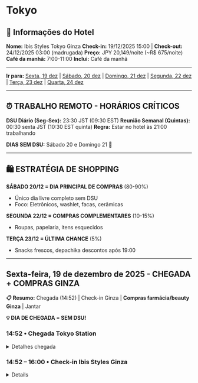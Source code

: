 # Tokyo

## 🏨 Informações do Hotel

**Nome:** Ibis Styles Tokyo Ginza
**Check-in:** 19/12/2025 15:00 | **Check-out:** 24/12/2025 03:00 (madrugada)
**Preço:** JPY 20,149/noite (~R$ 675/noite)
**Café da manhã:** 7:00-11:00
**Inclui:** Café da manhã

---

**Ir para:** [Sexta, 19 dez](#sexta-feira-19-de-dezembro-de-2025---chegada) | [Sábado, 20 dez](#sábado-20-de-dezembro-de-2025---shopping-day-️) | [Domingo, 21 dez](#domingo-21-de-dezembro-de-2025---day-trip-monte-fuji-) | [Segunda, 22 dez](#segunda-feira-22-de-dezembro-de-2025---studio-ghibli--compras) | [Terça, 23 dez](#terça-feira-23-de-dezembro-de-2025---teamlab--última-chance) | [Quarta, 24 dez](#quarta-feira-24-de-dezembro-de-2025---partida-madrugada-️)

---

## ⏰ TRABALHO REMOTO - HORÁRIOS CRÍTICOS

**DSU Diário (Seg-Sex):** 23:30 JST (09:30 EST)
**Reunião Semanal (Quintas):** 00:30 sexta JST (10:30 EST quinta)
**Regra:** Estar no hotel às 21:00 trabalhando

**DIAS SEM DSU:** Sábado 20 e Domingo 21 🎉

---

## 🛍️ ESTRATÉGIA DE SHOPPING

**SÁBADO 20/12 = DIA PRINCIPAL DE COMPRAS** (80-90%)
- Único dia livre completo sem DSU
- Foco: Eletrônicos, washlet, facas, cerâmicas

**SEGUNDA 22/12 = COMPRAS COMPLEMENTARES** (10-15%)
- Roupas, papelaria, itens esquecidos

**TERÇA 23/12 = ÚLTIMA CHANCE** (5%)
- Snacks frescos, depachika descontos após 19:00

---

## Sexta-feira, 19 de dezembro de 2025 - CHEGADA + COMPRAS GINZA

**📋 Resumo:** Chegada (14:52) | Check-in Ginza | **Compras farmácia/beauty Ginza** | Jantar

**💡 DIA DE CHEGADA = SEM DSU!**

### 14:52 • Chegada Tokyo Station

<details>
<summary>Detalhes chegada</summary>

- **🚅 Trem:** Hakutaka 562 de Nagano (13:23-14:52)
- **🛄 Malas:** Enviadas via Yamato, só mochila!

</details>

### 14:52 – 16:00 • Check-in Ibis Styles Ginza

<details>
<parameter name="Detalhes</summary>

- **14:52-15:00:** Sair Tokyo Station
- **15:00-15:15:** Metrô para Ginza (10-15min)
- **15:15-16:00:** Check-in e refresh

</details>

### 16:00 – 17:30 • 💊 **MATSUMOTO KIYOSHI GINZA**

<details>
<summary>Farmácia - Compras iniciais</summary>

**Localização:** 5min do hotel a pé
**Tax-free:** SIM

**COMPRAR AQUI:**
- ✅ Fukemin Soft-A shampoo anti-caspa (~¥1,000)
- ✅ Pair Acne Cream (~¥1,200)
- ✅ Pabron Gold A gripe/tosse (~¥1,500)
- ✅ Mouth Ulcer Patch (~¥800)
- ✅ Muhi S2a anti-coceira (~¥600)
- ✅ Accelerator Floral Apple crescimento capilar (~¥1,800)
- ✅ Melano CC Vitamina C (~¥1,200)
- ✅ Hada Labo Shirojyun Premium (~¥1,000)
- ✅ Argelan lip balms

**Horário:** Até 22:00
**Tempo:** 1.5h

</details>

### 17:30 – 19:00 • 🛍️ **DON QUIJOTE GINZA**

<details>
<summary>Farmácia complementar + K-Beauty + snacks</summary>

**Localização:** No prédio do Uniqlo Ginza (10min do hotel)
**Por quê aqui:** Menos caótico que Shibuya/Shinjuku

**COMPRAR AQUI:**
- ✅ Rohto Eye Drops (~¥1,380-1,518)
- ✅ Kobayashi Breath Care Capsule (~¥800-1,000)
- ✅ Sana Nameraka eye cream (~¥980)
- ✅ Meishoku Detclear peeling (~¥1,045)
- ✅ Bioré Cold Body Wipes (~¥300)
- ✅ Kao Megrhythm Eye Mask (~¥880)
- ✅ Kobayashi Toilet Deodorizer
- ✅ K-Beauty (COSRX, Etude House - preços OK)
- ✅ Snacks japoneses iniciais

**Horário:** Até 05:00 (aberto quase 24h!)
**Tempo:** 1.5h

</details>

### 19:00 – 20:30 • Jantar: **Ain Soph Ginza**

<details>
<summary>100% Vegan perto do hotel</summary>

- **Preço:** ¥1500-2500
- **Tel:** +81-3-6228-6714
- Panquecas veganas, pudim japonês, tiramisu
- **Horário:** Dinner 18:00-21:00

</details>

### 20:30 – 21:00 • Volta hotel

**SEM DSU - É SEXTA! 🎉**

---

## Sábado, 20 de dezembro de 2025 - SHOPPING DAY! 🛍️

**📋 Resumo:** Cozinha (Kappabashi) | Câmeras (Nakano) | Eletrônicos/Washlet (Akihabara) | Shibuya/Meiji | Observatory

**💡 DIA MAIS IMPORTANTE = SEM DSU!**

### 07:00 – 08:00 • Café da manhã

### 08:00 – 09:00 • Deslocamento Ginza → Asakusa

### 09:00 – 09:30 • 🏮 **SENSO-JI TEMPLE** (rápido)

<details>
<summary>Visita expressa ao templo</summary>

- Templo budista mais antigo (628)
- Kaminarimon Gate (lanterna 700kg)
- Omikuji ¥100
- **SEM compras** na Nakamise (overpriced)
- Apenas fotos rápidas

</details>

### 09:30 – 12:00 • 🔪 **KAPPABASHI KITCHEN TOWN**

**10:00-11:00 | KAMA-ASA + MUSASHI JAPAN (Facas)**

<details>
<summary>Facas japonesas profissionais</summary>

**KAMA-ASA:**
- Loja mais ANTIGA de Tokyo
- Faca profissional ~¥10,000 (dura vida toda)
- **Pode personalizar** (gravar nome)
- Tax-free

**MUSASHI JAPAN:**
- 2 andares de facas
- Preços melhores que Kama-Asa
- Menos turístico

**COMPRAR:** 1-2 facas de qualidade

</details>

**11:00-11:45 | DENGAMA + YABUKITA (Cerâmicas)**

<details>
<summary>Cerâmicas tradicionais japonesas</summary>

**DENGAMA:**
- 2 andares de cerâmicas
- Bizen, Shigaraki, Arita, Echizen
- Preços razoáveis

**YABUKITA:**
- Menos conhecido = menos gente
- Coleção colorida
- Vasos de flores lindos

</details>

**11:45-12:00 | MIKURA (Hashis)**

<details>
<summary>500+ tipos de chopsticks</summary>

- ¥300-3,000
- Hashis personalizados
- Gift idea

</details>

### 12:00 – 13:00 • Almoço (Asakusa)

### 13:00 – 13:30 • Deslocamento Asakusa → Nakano

### 13:30 – 15:30 • 📷 **NAKANO BROADWAY**

**13:30-15:00 | FUJIYA CAMERA**

<details>
<summary>Câmeras usadas - MELHOR de Tokyo</summary>

**Por quê aqui:**
- Fundada 1938 (87 anos)
- 2,000+ itens second-hand
- **MUITO mais barato** que Akihabara
- Tax-free (-10%)
- Staff ajuda muito

**COMPRAR:**
- ✅ Câmera vintage (~¥5,000-15,000)
- ✅ Câmera retro de chaveiro (~¥1,000-3,000)
- Filmes coloridos e P&B

**Reddit:** "Preços honestos, found Canon AE-1 for ¥8,000 perfect condition"

</details>

**15:00-15:30 | Exploring Nakano Broadway**

<details>
<summary>Shopping complex vintage/pop culture</summary>

- Anime, manga, figuras
- **vs Akihabara:** Mais autêntico, preços melhores
- Lojas de vintage/junk electronics

</details>

### 15:30 – 16:00 • Deslocamento Nakano → Akihabara

### 16:00 – 19:00 • 💻 **AKIHABARA**

**16:00-17:30 | YODOBASHI CAMERA**

<details>
<summary>Eletrônicos + WASHLET</summary>

**PRIORIDADE #1: WASHLET**
- ✅ Testar modelos ao vivo
- ✅ Panasonic DL-RSTK40 (¥42-55k) - Custo-benefício
- ✅ LIXIL CW-E89A (¥70-95k) - Com UV
- ✅ TOTO S7 (¥95-120k) - Premium
- **Decidir e comprar** (ou reservar)

**OUTROS:**
- Eletrônicos gerais
- Gadgets tech
- Food court no topo (almoço barato)

**Tax-free:** SIM
**Point card:** Ganha pontos

</details>

**17:30-18:30 | BIC CAMERA AKIHABARA**

<details>
<summary>Comparar preços + tourist discount</summary>

- Pedir **tourist discount card** (5-10%)
- Stack com tax-free
- Comparar washlet se não comprou
- Hair dryers, small appliances
- Produtos que Yodobashi não tem

</details>

**18:30-19:00 | HARD OFF / SURUGAYA**

<details>
<summary>Bargains em junk/segunda mão</summary>

**HARD OFF:**
- Seção "JUNK" = super barato
- Vintage games, audio gear
- Testar antes de comprar

**SURUGAYA:**
- Retro/junk electronics
- 2,000+ cameras vintage

</details>

### 19:00 – 19:30 • Deslocamento Akihabara → Shibuya

### 19:30 – 21:00 • 🌆 **SHIBUYA + MEIJI JINGU**

**19:30-20:15 | Shibuya Crossing**

<details>
<summary>Cruzamento mais famoso</summary>

- Até 3,000 pessoas por vez
- Estátua Hachiko
- **Melhor vista:** Starbucks 2º andar Tsutaya
- Neons à noite = LINDO

</details>

**20:15-21:00 | Meiji Jingu**

<details>
<summary>Santuário iluminado</summary>

- Aberto até 18:00-18:40 (dezembro sunset cedo)
- **ATENÇÃO:** Pode estar fechado!
- Se fechado: explorar Harajuku/Omotesando iluminado

</details>

### 21:00 – 21:30 • Deslocamento Shibuya → Shinjuku

### 21:30 – 22:30 • 🌃 **TOKYO METROPOLITAN BUILDING OBSERVATORY**

<details>
<summary>Vista panorâmica - GRÁTIS!</summary>

- Observatório 45º andar
- Vista 360° Tokyo iluminada
- Altura 202m
- Vê Tokyo Tower, Skytree, Monte Fuji
- **Horário:** Até 23:00
- **ENTRADA FREE!**

</details>

### 22:30 – 23:00 • Volta hotel

**SEM DSU - É SÁBADO! 🎉**

---

## Domingo, 21 de dezembro de 2025 - DAY TRIP MONTE FUJI 🗻

**📋 Resumo do dia:** LAWSON FUJI (foto VIRAL) | Chureito Pagoda (vista ICÔNICA) | Oshino Hakkai (vila + 8 lagos) | Kawaguchi Asama Shrine (UNESCO) | Retorno Tokyo

**💡 POR QUE DOMINGO:** Começar CEDO no Lawson para luz perfeita + menos gente!

### 04:45 • Acordar MUITO CEDO! ☀️

**POR QUÊ:** Lawson precisa ser fotografado de manhã cedo (6:30-7:30) = melhor luz + menos turistas

### 05:00 – 05:30 • Preparação rápida

- Lavar rosto, trocar roupa
- **Café:** Comprar no próprio Lawson ao chegar!

### 05:30 – 08:00 • Transporte Tokyo → Kawaguchiko

<details>
<summary>Detalhes do transporte</summary>

**Opção recomendada: Highway Bus PRIMEIRO do dia**
- **Saída:** Shinjuku Highway Bus Terminal **05:35** (PRIMEIRO ônibus!)
- **Chegada:** Kawaguchiko Station **07:55** (2h20min)
- **Custo:** ¥2,060/pessoa = ¥4,120 total (2 pessoas)
- **Reserva:** https://japanbusonline.com/ ou https://highway-buses.jp/
- **IMPORTANTE:** Reservar COM ANTECEDÊNCIA! Ônibus cedo enche rápido

**Por quê esse horário:**
- Chegar 07:55 = tempo perfeito para Lawson às 08:15-09:00 (LUZ PERFEITA)

</details>

### 08:00 – 09:00 • 📸 LAWSON KAWAGUCHIKO - A FOTO VIRAL! 🏪

<details>
<summary>A foto MAIS VIRAL do Monte Fuji</summary>

**Localização:** Lawson na rua principal de Kawaguchiko (5min a pé da estação)
- Endereço: FamilyMart ou Lawson com vista direta do Fuji
- **Coordenadas:** 35.5008, 138.7644

**O QUE É:**
- Conveniência store japonesa com **Monte Fuji GIGANTE ao fundo**
- Logo azul/branco do Lawson + Fuji nevado = foto ICÔNICA viral no Instagram/TikTok
- Turistas do mundo inteiro vêm ESPECIALMENTE para essa foto

**MELHOR HORÁRIO:**
- ⏰ **06:30-09:00** = luz dourada da manhã + Fuji iluminado
- Menos turistas às 08:00-08:30
- Dezembro = sol nasce ~06:40 = perfeito às 08:00!

**DICAS PARA FOTO:**
1. Ficar no meio da rua (CUIDADO com carros!)
2. Enquadrar: logo Lawson embaixo + Monte Fuji gigante em cima
3. Modo retrato para fundo desfocado
4. Tirar várias fotos (turistas aparecem)

**Café da manhã:**
- Comprar **onigiri** (bolinho arroz), café, snacks NO PRÓPRIO LAWSON
- Comer enquanto aprecia a vista

**Entrada:** FREE (é uma loja pública!)
**Tempo:** 30-45min (tirar MUITAS fotos!)

</details>

### 09:00 – 09:30 • Aluguel bicicleta + deslocamento

<details>
<summary>Aluguel de bicicleta</summary>

- **Onde:** Kawaguchiko Station Rent-a-Cycle
- **Custo:** ¥500/pessoa/dia = ¥1,000 total
- **Por quê:** Flexibilidade para ir entre pontos + economia
- **Alternativa:** Ônibus local (¥150-400/trecho)

</details>

### 09:30 – 11:00 • 📸 CHUREITO PAGODA - Vista CARTÃO POSTAL

<details>
<summary>Detalhes</summary>

**Como chegar de bike:** 20min de Lawson/Kawaguchiko Station
**Alternativa:** Fujikyu Railway → Shimoyoshida Station (5min, ¥160)

**O que fazer:**
- Subir **398 degraus** até o topo (15-20min)
- **FOTO ICÔNICA:** Pagoda de 5 andares + Monte Fuji nevado ao fundo
- Vista panorâmica 360° de Fujiyoshida
- **Melhor luz:** Manhã (09:30-11:00) ☀️

**Entrada:** FREE
**Tempo:** 1h-1h30

**Dica:** Dezembro = neve no Fuji + céu limpo = MELHOR ÉPOCA para essa foto!

</details>

### 11:00 – 12:30 • 🏘️ OSHINO HAKKAI - Vila Tradicional + 8 Lagos Sagrados

<details>
<summary>Detalhes</summary>

**Como chegar de bike:** 30min de Chureito (ou ônibus 20min, ¥300)

**O que é:**
- Vila tradicional ao pé do Monte Fuji
- **8 lagos cristalinos** alimentados por água derretida da neve do Fuji
- Água filtra por 80 anos através de lava = água PURÍSIMA
- Casas tradicionais com telhado de palha
- Rodas d'água girando
- UNESCO World Heritage (parte do Monte Fuji)

**Destaques:**
- **Dezembro:** Possível ver "Diamond Fuji" (sol nascente/poente alinhado com pico)
- **Água tão clara** que você vê o fundo dos lagos
- Ruas tradicionais preservadas
- Lojas de souvenirs artesanais
- **ENTRADA FREE**

**Tempo:** 1h-1h30

</details>

### 12:30 – 13:30 • 🍜 Almoço: Hoto Noodles (especialidade Fuji!)

<details>
<summary>Restaurante recomendado</summary>

**Houtou Fudou** (em Oshino Hakkai ou voltar para Kawaguchiko)
- **Especialidade:** Hoto (macarrão grosso em sopa miso com vegetais)
- **Opção vegana:** Pedir sem carne (野菜だけ - yasai dake)
- **Custo:** ¥1,200-1,500/pessoa = ¥3,000 total
- Servido em panela de ferro quente = PERFEITO no frio!

</details>

### 13:30 – 15:00 • ⛩️ KAWAGUCHI ASAMA SHRINE - UNESCO World Heritage

<details>
<summary>Santuário histórico com "Gate in the Sky"</summary>

**Como chegar:** 20min de bike de Oshino até o shrine

**História:**
- Fundado em **865 d.C.** (1.160 anos!) para apaziguar a "raiva" do Monte Fuji e suas erupções
- **UNESCO World Heritage Site** desde 2013 (parte do Monte Fuji)
- Santuário principal na base norte do Monte Fuji

**Destaques:**
1. **7 Cedros Japoneses Gigantes** 🌲
   - Mais de **1.200 anos de idade** cada um
   - Árvores sagradas impressionantes
   - Atmosfera mística e silenciosa

2. **Tenku no Torii** (Gate in the Sky) ⛩️
   - Torii gate PEQUENO mas FAMOSO no topo de uma colina
   - Vista linda do Monte Fuji emoldurado pelo torii
   - **FOTO OBRIGATÓRIA:** Torii + Fuji ao fundo

3. **Arquitetura tradicional**
   - Haiden (salão de orações)
   - Honden (santuário principal)
   - Lanternas de pedra centenárias

**Entrada:** FREE
**Tempo:** 45min-1h
**Atmosfera:** Tranquila, espiritual, silenciosa

**Por quê vale a pena:**
- ⛩️ UNESCO World Heritage
- 🌲 Árvores de 1.200 anos
- 📸 "Gate in the Sky" com vista do Fuji
- 🧘 Paz e conexão espiritual

</details>

### 15:00 – 15:30 • Retorno Kawaguchiko Station

- Devolver bicicleta
- Comprar souvenirs/snacks para viagem
- Banheiro, refresh

### 15:30 – 18:00 • Ônibus retorno Tokyo

<details>
<summary>Transporte de volta</summary>

**Highway Bus Kawaguchiko → Shinjuku:**
- Saída: 15:30 ou 16:00
- Chegada: ~18:00
- Custo: ¥2,060/pessoa (já incluído no bilhete ida/volta)

**Dica:** Comprar bilhete ida/volta pela manhã economiza tempo!

</details>

### 18:00 – 19:30 • Jantar em Shinjuku

<details>
<summary>Opção vegetariana pós-aventura</summary>

**Nagi Shokudo** (Shinjuku)
- 100% Vegan ramen + sides
- ¥1,000-1,500/pessoa
- Perto da estação de ônibus
- Perfeito após dia cansativo!

</details>

### 19:30 – 20:30 • Retorno ao hotel Ginza

- Metrô Shinjuku → Ginza (15-20min)

### 20:30 – 21:00 • Hotel

**SEM DSU - É DOMINGO! 🎉**

---

## 💰 Custo Total Day Trip Monte Fuji (Domingo 21/12):

| Item | Custo (2 pessoas) |
|------|------------------|
| Ônibus round-trip Tokyo-Kawaguchiko | ¥8,240 |
| Aluguel bicicleta | ¥1,000 |
| Lawson Fuji | FREE (+ café ~¥500) |
| Chureito Pagoda | FREE |
| Oshino Hakkai | FREE |
| Almoço Hoto | ¥3,000 |
| Kawaguchi Asama Shrine | FREE |
| Jantar | ¥3,000 |
| **TOTAL** | **¥15,740** (~**R$ 575**) |

---

## 🎯 Por que esse day trip é OUT OF THE BOX:

1. **🏪 LAWSON FUJI** - A foto MAIS VIRAL do Monte Fuji (milhões de views no IG/TikTok!)
2. **⏰ Começar às 04:45** - Acordar MUITO cedo vale CADA segundo pela luz perfeita
3. **📸 Chureito Pagoda** - A foto MAIS ICÔNICA do Japão
4. **🏘️ Oshino Hakkai** - Vila tradicional autêntica com 8 lagos sagrados
5. **⛩️ Kawaguchi Asama Shrine** - UNESCO com árvores de 1.200 anos + "Gate in the Sky"
6. **❄️ Dezembro** - Melhor época para vistas claras + neve no Fuji

---

## ⚠️ Notas Importantes:

**Acordar cedo:**
- 04:45 é MUITO cedo, mas a foto do Lawson com luz perfeita VALE A PENA
- Dormir cedo no sábado (23:00)

**Clima dezembro:**
- Temperatura: 0-8°C na região Fuji
- **Levar:** Casaco grosso, luvas, cachecol, gorro
- Sol se põe: ~16:30

**Reservas necessárias:**
- ✅ Ônibus Tokyo-Kawaguchiko **05:35** (reservar 1-2 semanas antes!)
  - https://japanbusonline.com/ ou https://highway-buses.jp/
  - PRIMEIRO ônibus do dia enche RÁPIDO!

---

## Segunda-feira, 22 de dezembro de 2025 - **STUDIO GHIBLI** + Compras

**📋 Resumo:** **Studio Ghibli Museum** | **Gotokuji Temple (Cat Shrine)** | **Daruma Shrine** | Compras complementares | DSU 23:30

**⚠️ TEM DSU HOJE!**

### 07:00 – 08:00 • Café da manhã

### 08:00 – 13:00 • 🎬 **STUDIO GHIBLI MUSEUM**

<details>
<summary>Museu mágico do Studio Ghibli em Mitaka</summary>

**O QUE É:**
- Museu criado por Hayao Miyazaki
- Dedicado aos filmes do Studio Ghibli
- Experiência imersiva e mágica
- Robot gigante de Laputa no rooftop
- Saturn Theater (filmes curtos exclusivos)
- Cat Bus (só para crianças, mas tem outro para adultos)
- Straw Hat Cafe
- Museum shop (PRECISA de ticket para entrar)

**LOCALIZAÇÃO:** Mitaka (oeste de Tokyo)
- **Como chegar:** JR Chuo Line até Mitaka Station
- **Da estação:** Ônibus (10min) ou caminhar (15min - recomendado!)

**TICKETS:**
- **COMPRAR EM LAWSON** - início do mês anterior
- Horários: 10:00, 12:00, 14:00, 16:00
- **RECOMENDADO:** 10:00 ou 12:00
- **Pode chegar 30min antes** do horário
- **Entrada:** ¥1,000
- **TRAZER PASSAPORTE** (verificam ID)

**REGRAS:**
- ❌ NÃO pode filmar/fotografar DENTRO
- ✅ PODE filmar/fotografar FORA (rooftop, jardim)
- ❌ NÃO pode entrar fantasiado

**TICKET ESPECIAL:**
- Ao entrar, trocam seu ticket por um pedaço de FILME real
- Aleatório (de qualquer filme Ghibli)
- Colecionável!

**TEMPO:** 3-4h (pode ficar até fechar 18:00)
- Museum: 2-3h
- Inokashira Park ao redor: 1h

**DICAS:**
- Explorar TUDO (detalhes escondidos em cada canto)
- Assistir filme curto no Saturn Theater
- Procurar o Oscar escondido!
- Visitar rooftop para foto com robot
- Stained glass windows (lindos!)
- Zeotropes interativos
- Comprar guidebook na loja

</details>

### 13:00 – 14:00 • Almoço (Mitaka/Kichijoji)

### 14:00 – 16:00 • 🐱 **GOTOKUJI TEMPLE** (Cat Shrine)

<details>
<summary>O templo dos 1000 gatos da sorte!</summary>

**O QUE É:**
- Santuário famoso pelas **centenas de Maneki-neko** (gatinhos da sorte)
- Origem da lenda do gato que acena
- Templo coberto de estatuetas de gatos brancos
- UM DOS LUGARES MAIS INSTAGRAMÁVEIS de Tokyo!

**COMO CHEGAR:**
- De Mitaka/Kichijoji: ~30min (Odakyu Line)
- **Estação:** Gotokuji Station
- **Caminhada:** 10min da estação até templo

**O QUE FAZER:**
- Fotografar os milhares de Maneki-neko
- Comprar seu próprio gato da sorte (¥300-1000)
- Explorar o templo zen
- MUITO fotogênico - tire MUITAS fotos!

**ENTRADA:** FREE
**Horário:** Até 17:30
**Tempo:** 1-1.5h

</details>

### 16:00 – 20:00 • 🛍️ **COMPRAS COMPLEMENTARES**

**16:00-17:00 | TOKYU HANDS (Shibuya)**

<details>
<summary>Papelaria + decoração + misc</summary>

- 7-8 andares de TUDO
- **Andar de papelaria:** Melhor do mundo
- DIY, craft, stationery, home decor
- Tax-free

**COMPRAR:**
- ✅ Papelaria japonesa
- ✅ Itens decoração
- ✅ Travel organizers
- ✅ Misc gadgets

</details>

**17:00-18:00 | UNIQLO Ginza (OU Shibuya)**

<details>
<summary>Roupas básicas</summary>

- **Happy hour:** Terça/Sexta 14h-17h (SE for terça!)
- Preços melhores que Uniqlo internacional
- Básicos de qualidade
- Tax-free

</details>

**18:00-19:00 | DARUMA + Asakusa Nakamise**

<details>
<summary>Souvenirs tradicionais + Daruma</summary>

**DARUMA:**
- Boneco vermelho redondo da sorte
- Fazer pedido e pintar 1 olho
- ¥500-3000

**NAKAMISE (SE TEMPO):**
- Souvenirs tradicionais
- Hashis decorados
- Snacks japoneses
- (Mais caros que supermercado, mas bonitos)

</details>

**19:00-20:00 | DAISO Harajuku (OU perto)**

<details>
<summary>100 Yen Shop - 7 andares!</summary>

- TUDO ¥110 (¥100 + tax)
- Qualidade alta para ¥100

**COMPRAR:**
- ✅ Stationery (pens, notebooks)
- ✅ Kitchen gadgets
- ✅ Beauty tools
- ✅ Travel organizers

</details>

### 20:00 – 21:00 • Volta hotel + jantar

### 21:00 – 23:30 • Trabalho remoto ⚠️

### 23:30 • DSU

---

## Terça-feira, 23 de dezembro de 2025 - **TEAMLAB** + Última Chance

**📋 Resumo:** **TeamLab Borderless** | Compras finais | Depachika descontos | DSU 23:30

**⚠️ ÚLTIMO DIA DE COMPRAS!**

### 07:00 – 08:00 • Café da manhã

### 08:00 – 13:00 • 🎨 **TEAMLAB BORDERLESS AZABUDAI**

<details>
<summary>Museu de arte digital imersivo</summary>

**O QUE É:**
- Museu de arte digital interativa
- Salas com projeções 360°, luzes, mirrors
- Instalações que reagem ao seu movimento
- Experiência SURREAL e fotogênica
- Um dos museus mais visitados do mundo

**NOVO LOCAL (2024):**
- **TeamLab Borderless Azabudai Hills**
- Reabriu em fevereiro 2024
- Localização: Azabudai Hills (Roppongi area)

**COMO CHEGAR:**
- Metrô até Kamiyacho ou Roppongi-itchome
- 10-15min a pé

**TICKETS:**
- **COMPRAR ONLINE** com antecedência!
- Horários marcados (10:00, 11:00, 12:00...)
- **Recomendado:** 10:00 ou 11:00
- **Preço:** ¥3,800-4,200
- **Site:** borderless.teamlab.art

**TEMPO:** 2-3h
- Explore no seu ritmo
- MUITAS fotos!

**DICAS:**
- Usar roupas claras (refletem melhor as luzes)
- Celular carregado (muitas fotos)
- Ir com tempo (não é para correr)

**PRINCIPAIS SALAS:**
- Forest of Flowers
- Lamp Forest
- Crystal Universe
- Athletics Forest (interativo)

</details>

### 13:00 – 14:00 • Almoço

### 14:00 – 16:00 • Organizar malas + descanso

**IMPORTANTE:** Preparar tudo para saída madrugada!

### 16:00 – 20:00 • 🛍️ **COMPRAS FINAIS** + DEPACHIKA

**16:00-17:00 | Checklist Final (Ginza)**

<details>
<summary>Última verificação</summary>

**Matsumoto Kiyoshi / Sundrug:**
- ❓ Esqueceu algum item de farmácia?
- ❓ Presentesde última hora?

**Muji Ginza:**
- Household goods, stationery
- Preços melhores que Muji internacional

</details>

**17:00-18:30 | MATIOKA / OK Supermarket**

<details>
<summary>Snacks a preços LOCAIS</summary>

**MATIOKA OKASHINO:**
- Cadeia 150+ lojas em Tokyo
- **PREÇOS LOCAIS** (não inflado)
- MAIOR seleção de KitKats japoneses
- Lotado de mães e idosos = sinal de valor

**OK SUPERMARKET (Ginza):**
- Mesmo prédio Uniqlo Ginza
- Preços EXTREMAMENTE baixos
- Seção snacks a preço real

**COMPRAR:**
- ✅ KitKats sabores exclusivos (matcha, sake, hojicha)
- ✅ Pocky regional flavors
- ✅ Hi-Chew (muito mais barato)
- ✅ Snacks bulk

</details>

**18:30-20:00 | DEPACHIKA DESCONTOS! ⭐**

<details>
<summary>Department store basements</summary>

**Isetan Shinjuku (OU Ginza Mitsukoshi):**
- **APÓS 19:00** = descontos em bentos, food
- Souvenirs gourmet
- Snacks premium
- Food gifts
- Prepared foods

**Por quê após 19:00:**
- Items próximos de expirar = desconto
- Melhor custo-benefício

**COMPRAR:**
- ✅ Royce Chocolate (Hokkaido)
- ✅ Tokyo Banana
- ✅ Shiroi Koibito cookies
- ✅ Snacks premium

</details>

### 20:00 – 21:00 • Volta hotel + organização final

### 21:00 – 23:30 • Trabalho remoto ⚠️

### 23:30 • **ÚLTIMA DSU EM TOKYO**

---

## Quarta-feira, 24 de dezembro de 2025 - PARTIDA MADRUGADA ✈️

**📋 Resumo:** Saída madrugada para aeroporto Haneda → Paris

### 02:00 – 03:00 • Check-out e ida ao aeroporto

<details>
<summary>Detalhes partida</summary>

**Voo:** HND 08:30 → CDG (verificar horário exato)
- **Check-out:** 03:00 (madrugada)
- **Aeroporto:** Haneda (HND)
- **Chegar:** 3h antes (~05:30)

**Transporte:**
- **Táxi:** Mais prático madrugada
- **Custo:** ¥4000-6000
- **Tempo:** 30-40min

**OU:**
- First train (~05:00) se voo for mais tarde

</details>

**SEM TEMPO PARA COMPRAS!**

---

## 📋 CHECKLIST DE COMPRAS TOKYO

### **SÁBADO 20 (80-90%):**
- [ ] Washlet (testar e comprar)
- [ ] Eletrônicos (Yodobashi)
- [ ] Facas japonesas (Kappabashi)
- [ ] Cerâmicas (Kappabashi)
- [ ] Hashis especiais
- [ ] Farmácia completa (Don Qui)
- [ ] Skin care japonês
- [ ] Souvenirs Nakamise

### **SEGUNDA 22 (10-15%):**
- [ ] Roupas (Uniqlo, GU)
- [ ] Papelaria (Tokyu Hands)
- [ ] Sneakers (se interesse)
- [ ] Itens esquecidos

### **TERÇA 23 (5%):**
- [ ] Snacks frescos
- [ ] Depachika (após 19:00)
- [ ] KitKats especiais
- [ ] Emergências

---

## 💡 DICAS IMPORTANTES

### **Studio Ghibli:**
- Comprar tickets INÍCIO DO MÊS (Lawson)
- Trazer passaporte
- Chegar 30min antes
- NÃO pode fotografar dentro

### **TeamLab:**
- Comprar online com antecedência
- Roupas claras (refletem luz)
- Celular carregado

### **Gotokuji (Cat Shrine):**
- Ir de tarde/fim de tarde
- Comprar Maneki-neko de lembrança

### **Shopping Sábado:**
- ACORDAR CEDO (07:00)
- Seguir roteiro: Senso-ji → Akihabara → Kappabashi → Ginza
- Tax-free em tudo
- Não perder tempo decidindo

### **Trabalho:**
- Segunda/Terça: Hotel às 21:00
- DSU 23:30
- Quarta: Saída madrugada

---

## 💰 Budget Estimado Tokyo (5 dias)

| Categoria | Custo estimado | Observação |
|-----------|----------------|------------|
| **Transporte local** (metrô/ônibus) | ¥5,000-7,000 (2 pessoas) | IC card ou passes diários |
| **Refeições** (almoço + jantar x 5 dias) | ¥30,000-50,000 (2 pessoas) | ¥3,000-5,000/dia por pessoa |
| **Atrações pagas** | ¥10,000-15,000 (2 pessoas) | Tokyo Skytree, teamLab, museus |
| **Cooking class** (opcional) | ¥10,000-16,000 (2 pessoas) | Tokyo Vegan Ramen Center |
| **Compras/souvenirs** | Variável | Conforme desejado |
| **TOTAL ESTIMADO** | **¥55,000-88,000** | **~R$2,000-3,200** |

**💡 Hotel:** Café da manhã INCLUSO todos os dias!

**📱 Apps úteis:**
- Suica/Pasmo (IC card digital)
- Google Maps + NAVITIME
- HappyCow (restaurantes veganos)

**🎯 Prioridades com custo:**
- Tokyo Skytree: ¥2,100/pessoa
- teamLab Planets: ¥3,800/pessoa (Klook mais barato)
- Cooking class: ¥5,000-8,000/pessoa

---

